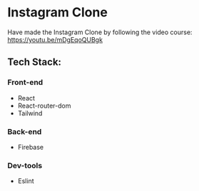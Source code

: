 # Instagram Clone

Have made the Instagram Clone by following the video course: https://youtu.be/mDgEqoQUBgk

## Tech Stack:

### Front-end
 - React
 - React-router-dom
 - Tailwind

### Back-end
 - Firebase

### Dev-tools
 - Eslint
